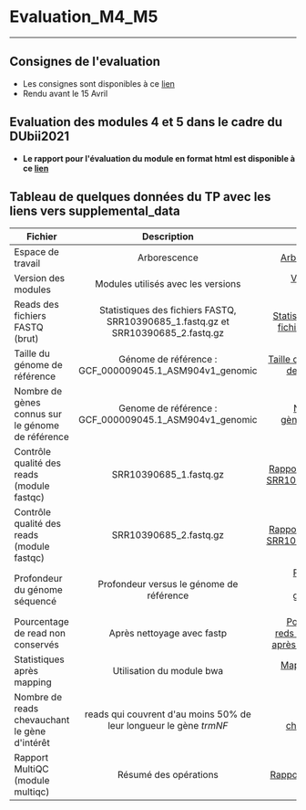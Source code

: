 # Evaluation_M4_M5
---

## Consignes de l'evaluation

- Les consignes sont disponibles à ce [lien](https://agodmer.github.io/Evaluation_M4_M5/EvaluationM4M5-main-results/README.md)
- Rendu avant le 15 Avril

## Evaluation des modules 4 et 5 dans le cadre du DUbii2021

- **Le rapport pour l'évaluation du module en format html est disponible à ce [lien](https://agodmer.github.io/Evaluation_M4_M5/EvaluationM4M5-main-results/Evaluation.html)**

## Tableau de quelques données du TP avec les liens vers supplemental_data

|Fichier|Description|Lien|
|----------|:-------------:|------:|
|Espace de travail|Arborescence|[Arborescence](https://agodmer.github.io/Evaluation_M4_M5/supplemental_data/Organisation_espace_de_travail.txt)|
|Version des modules|Modules utilisés avec les versions|[Version des modules](https://agodmer.github.io/Evaluation_M4_M5/supplemental_data/Version_tools.txt)|
|Reads des fichiers FASTQ (brut)|Statistiques des fichiers FASTQ, SRR10390685_1.fastq.gz et SRR10390685_2.fastq.gz|[Statistiques des fichiers FASTQ](https://agodmer.github.io/Evaluation_M4_M5/supplemental_data/Raw_stats_fastq.txt)|
|Taille du génome de référence|Génome de référence : GCF_000009045.1_ASM904v1_genomic|[Taille du génome de référence](https://agodmer.github.io/Evaluation_M4_M5/supplemental_data/Stats_genome_ref.txt)|
|Nombre de gènes connus sur le génome de référence|Genome de référence : GCF_000009045.1_ASM904v1_genomic|[Nombre de gènes connus](https://agodmer.github.io/Evaluation_M4_M5/supplemental_data/Stats_genome_ref_nb_genes.txt)|
|Contrôle qualité des reads (module fastqc)|SRR10390685_1.fastq.gz|[Rapport FASTQC SRR10390685_1](https://agodmer.github.io/Evaluation_M4_M5/supplemental_data/SRR10390685_1_fastqc.html)|
|Contrôle qualité des reads (module fastqc)|SRR10390685_2.fastq.gz|[Rapport FASTQC SRR10390685_2](https://agodmer.github.io/Evaluation_M4_M5/supplemental_data/SRR10390685_2_fastqc.html)|
|Profondeur du génome séquencé|Profondeur versus le génome de référence|[Profondeur versus le génome de référence](https://agodmer.github.io/Evaluation_M4_M5/supplemental_data/profondeur_seq_vs_genomeref.txt)|
|Pourcentage de read non conservés|Après nettoyage avec fastp|[Pourcentage reds conservés après nettoyage](https://agodmer.github.io/Evaluation_M4_M5/supplemental_data/Pctage_reads_non_conserves.txt)|
|Statistiques après mapping|Utilisation du module bwa|[Mapping avec bwa](https://agodmer.github.io/Evaluation_M4_M5/supplemental_data/SRR10390685.sort.bam.flagstat)|
|Nombre de reads chevauchant le gène d'intérêt|reads qui couvrent d'au moins 50% de leur longueur le gène *trmNF*|[Reads chevauchant](https://agodmer.github.io/Evaluation_M4_M5/supplemental_data/SRR10390685_on_trmNF_gene_rapport.sort.bam.idxstats)|
|Rapport MultiQC (module multiqc)|Résumé des opérations|[Rapport MulitQC](https://agodmer.github.io/Evaluation_M4_M5/supplemental_data/multiqc_report.html)|



